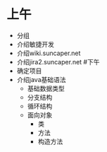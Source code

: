 # 上午
- 分组
- 介绍敏捷开发
- 介绍wiki.suncaper.net
- 介绍jira2.suncaper.net
#下午
- 确定项目
- 介绍java基础语法
  + 基础数据类型
  + 分支结构
  + 循环结构
  + 面向对象
    - 类
    - 方法
    - 构造方法